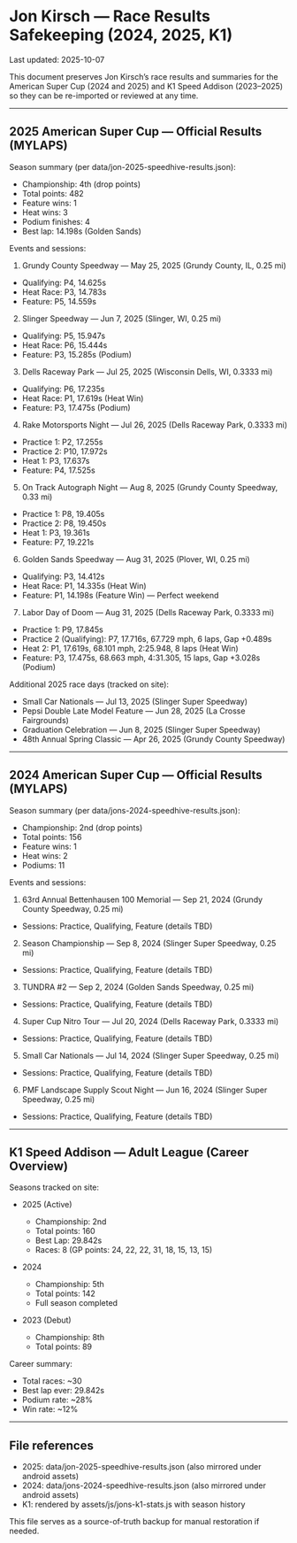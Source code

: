 # Jon Kirsch — Race Results Safekeeping (2024, 2025, K1)

Last updated: 2025-10-07

This document preserves Jon Kirsch’s race results and summaries for the American Super Cup (2024 and 2025) and K1 Speed Addison (2023–2025) so they can be re-imported or reviewed at any time.

---

## 2025 American Super Cup — Official Results (MYLAPS)

Season summary (per data/jon-2025-speedhive-results.json):
- Championship: 4th (drop points)
- Total points: 482
- Feature wins: 1
- Heat wins: 3
- Podium finishes: 4
- Best lap: 14.198s (Golden Sands)

Events and sessions:

1) Grundy County Speedway — May 25, 2025 (Grundy County, IL, 0.25 mi)
- Qualifying: P4, 14.625s
- Heat Race: P3, 14.783s
- Feature: P5, 14.559s

2) Slinger Speedway — Jun 7, 2025 (Slinger, WI, 0.25 mi)
- Qualifying: P5, 15.947s
- Heat Race: P6, 15.444s
- Feature: P3, 15.285s (Podium)

3) Dells Raceway Park — Jul 25, 2025 (Wisconsin Dells, WI, 0.3333 mi)
- Qualifying: P6, 17.235s
- Heat Race: P1, 17.619s (Heat Win)
- Feature: P3, 17.475s (Podium)

4) Rake Motorsports Night — Jul 26, 2025 (Dells Raceway Park, 0.3333 mi)
- Practice 1: P2, 17.255s
- Practice 2: P10, 17.972s
- Heat 1: P3, 17.637s
- Feature: P4, 17.525s

5) On Track Autograph Night — Aug 8, 2025 (Grundy County Speedway, 0.33 mi)
- Practice 1: P8, 19.405s
- Practice 2: P8, 19.450s
- Heat 1: P3, 19.361s
- Feature: P7, 19.221s

6) Golden Sands Speedway — Aug 31, 2025 (Plover, WI, 0.25 mi)
- Qualifying: P3, 14.412s
- Heat Race: P1, 14.335s (Heat Win)
- Feature: P1, 14.198s (Feature Win) — Perfect weekend

7) Labor Day of Doom — Aug 31, 2025 (Dells Raceway Park, 0.3333 mi)
- Practice 1: P9, 17.845s
- Practice 2 (Qualifying): P7, 17.716s, 67.729 mph, 6 laps, Gap +0.489s
- Heat 2: P1, 17.619s, 68.101 mph, 2:25.948, 8 laps (Heat Win)
- Feature: P3, 17.475s, 68.663 mph, 4:31.305, 15 laps, Gap +3.028s (Podium)

Additional 2025 race days (tracked on site):
- Small Car Nationals — Jul 13, 2025 (Slinger Super Speedway)
- Pepsi Double Late Model Feature — Jun 28, 2025 (La Crosse Fairgrounds)
- Graduation Celebration — Jun 8, 2025 (Slinger Super Speedway)
- 48th Annual Spring Classic — Apr 26, 2025 (Grundy County Speedway)

---

## 2024 American Super Cup — Official Results (MYLAPS)

Season summary (per data/jons-2024-speedhive-results.json):
- Championship: 2nd (drop points)
- Total points: 156
- Feature wins: 1
- Heat wins: 2
- Podiums: 11

Events and sessions:

1) 63rd Annual Bettenhausen 100 Memorial — Sep 21, 2024 (Grundy County Speedway, 0.25 mi)
- Sessions: Practice, Qualifying, Feature (details TBD)

2) Season Championship — Sep 8, 2024 (Slinger Super Speedway, 0.25 mi)
- Sessions: Practice, Qualifying, Feature (details TBD)

3) TUNDRA #2 — Sep 2, 2024 (Golden Sands Speedway, 0.25 mi)
- Sessions: Practice, Qualifying, Feature (details TBD)

4) Super Cup Nitro Tour — Jul 20, 2024 (Dells Raceway Park, 0.3333 mi)
- Sessions: Practice, Qualifying, Feature (details TBD)

5) Small Car Nationals — Jul 14, 2024 (Slinger Super Speedway, 0.25 mi)
- Sessions: Practice, Qualifying, Feature (details TBD)

6) PMF Landscape Supply Scout Night — Jun 16, 2024 (Slinger Super Speedway, 0.25 mi)
- Sessions: Practice, Qualifying, Feature (details TBD)

---

## K1 Speed Addison — Adult League (Career Overview)

Seasons tracked on site:

- 2025 (Active)
  - Championship: 2nd
  - Total points: 160
  - Best Lap: 29.842s
  - Races: 8 (GP points: 24, 22, 22, 31, 18, 15, 13, 15)

- 2024
  - Championship: 5th
  - Total points: 142
  - Full season completed

- 2023 (Debut)
  - Championship: 8th
  - Total points: 89

Career summary:
- Total races: ~30
- Best lap ever: 29.842s
- Podium rate: ~28%
- Win rate: ~12%

---

## File references
- 2025: data/jon-2025-speedhive-results.json (also mirrored under android assets)
- 2024: data/jons-2024-speedhive-results.json (also mirrored under android assets)
- K1: rendered by assets/js/jons-k1-stats.js with season history

This file serves as a source-of-truth backup for manual restoration if needed.
